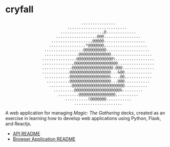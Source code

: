 # cryfall

```
                                 ...............
                           ..........................
                        ..................,@.............
                      ..................@@@................
                    .................,@@@@@..................
                   ................*@@@@@@@,..................
                 .................@@@@@@@@@@...................
                 ...............@@@@@@@@@@@@@@..................
                ...............@@@@@@@@@@@@@@@@\.................
                .............,@@@@@@@@@@@@@@@@@@@................
                .............@@@@@@@@@@@@@@@@@@.@@@..............
                ............@@@@@@@@@@@@@@@@@@...&@@............
                 ...........@@@@@@@@@@@@@@@@@&....@@,...........
                  ..........@@@@@@@@@@@@@@@@@@...@@@...........
                   ..........@@@@@@@@@@@@@@@@@@@@@@@..........
                     .........@@@@@@@@@@@@@@@@@@@@&.........
                       .........@@@@@@@@@@@@@@@@,.........
                          ..........(@@@@@@@...........
                              .....................
```

A web application for managing _Magic: The Gathering_ decks, created as an exercise in learning how to develop web applications using Python, Flask, and Reactjs.

* [API README](api/README.md)
* [Browser Application README](api/README.md)
